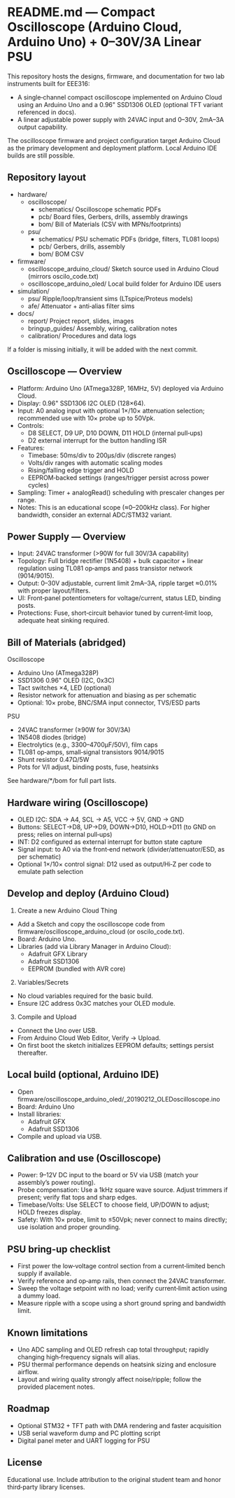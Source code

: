 # README.md — Compact Oscilloscope (Arduino Cloud, Arduino Uno) + 0–30V/3A Linear PSU

This repository hosts the designs, firmware, and documentation for two lab instruments built for EEE316:
- A single‑channel compact oscilloscope implemented on Arduino Cloud using an Arduino Uno and a 0.96" SSD1306 OLED (optional TFT variant referenced in docs).
- A linear adjustable power supply with 24VAC input and 0–30V, 2mA–3A output capability.

The oscilloscope firmware and project configuration target Arduino Cloud as the primary development and deployment platform. Local Arduino IDE builds are still possible.

## Repository layout

- hardware/
  - oscilloscope/
    - schematics/           Oscilloscope schematic PDFs
    - pcb/                  Board files, Gerbers, drills, assembly drawings
    - bom/                  Bill of Materials (CSV with MPNs/footprints)
  - psu/
    - schematics/           PSU schematic PDFs (bridge, filters, TL081 loops)
    - pcb/                  Gerbers, drills, assembly
    - bom/                  BOM CSV
- firmware/
  - oscilloscope_arduino_cloud/   Sketch source used in Arduino Cloud (mirrors oscilo_code.txt)
  - oscilloscope_arduino_oled/    Local build folder for Arduino IDE users
- simulation/
  - psu/                   Ripple/loop/transient sims (LTspice/Proteus models)
  - afe/                   Attenuator + anti‑alias filter sims
- docs/
  - report/                Project report, slides, images
  - bringup_guides/        Assembly, wiring, calibration notes
  - calibration/           Procedures and data logs

If a folder is missing initially, it will be added with the next commit.

## Oscilloscope — Overview

- Platform: Arduino Uno (ATmega328P, 16MHz, 5V) deployed via Arduino Cloud.
- Display: 0.96" SSD1306 I2C OLED (128×64).
- Input: A0 analog input with optional 1×/10× attenuation selection; recommended use with 10× probe up to 50Vpk.
- Controls:
  - D8 SELECT, D9 UP, D10 DOWN, D11 HOLD (internal pull‑ups)
  - D2 external interrupt for the button handling ISR
- Features:
  - Timebase: 50ms/div to 200µs/div (discrete ranges)
  - Volts/div ranges with automatic scaling modes
  - Rising/falling edge trigger and HOLD
  - EEPROM‑backed settings (ranges/trigger persist across power cycles)
- Sampling: Timer + analogRead() scheduling with prescaler changes per range.
- Notes: This is an educational scope (≈0–200kHz class). For higher bandwidth, consider an external ADC/STM32 variant.

## Power Supply — Overview

- Input: 24VAC transformer (>90W for full 30V/3A capability)
- Topology: Full bridge rectifier (1N5408) + bulk capacitor + linear regulation using TL081 op‑amps and pass transistor network (9014/9015).
- Output: 0–30V adjustable, current limit 2mA–3A, ripple target ≈0.01% with proper layout/filters.
- UI: Front‑panel potentiometers for voltage/current, status LED, binding posts.
- Protections: Fuse, short‑circuit behavior tuned by current‑limit loop, adequate heat sinking required.

## Bill of Materials (abridged)

Oscilloscope
- Arduino Uno (ATmega328P)
- SSD1306 0.96" OLED (I2C, 0x3C)
- Tact switches ×4, LED (optional)
- Resistor network for attenuation and biasing as per schematic
- Optional: 10× probe, BNC/SMA input connector, TVS/ESD parts

PSU
- 24VAC transformer (≥90W for 30V/3A)
- 1N5408 diodes (bridge)
- Electrolytics (e.g., 3300–4700µF/50V), film caps
- TL081 op‑amps, small‑signal transistors 9014/9015
- Shunt resistor 0.47Ω/5W
- Pots for V/I adjust, binding posts, fuse, heatsinks

See hardware/*/bom for full part lists.

## Hardware wiring (Oscilloscope)

- OLED I2C: SDA → A4, SCL → A5, VCC → 5V, GND → GND
- Buttons: SELECT→D8, UP→D9, DOWN→D10, HOLD→D11 (to GND on press; relies on internal pull‑ups)
- INT: D2 configured as external interrupt for button state capture
- Signal input: to A0 via the front‑end network (divider/attenuator/ESD, as per schematic)
- Optional 1×/10× control signal: D12 used as output/Hi‑Z per code to emulate path selection

## Develop and deploy (Arduino Cloud)

1) Create a new Arduino Cloud Thing
- Add a Sketch and copy the oscilloscope code from firmware/oscilloscope_arduino_cloud (or oscilo_code.txt).
- Board: Arduino Uno.
- Libraries (add via Library Manager in Arduino Cloud):
  - Adafruit GFX Library
  - Adafruit SSD1306
  - EEPROM (bundled with AVR core)

2) Variables/Secrets
- No cloud variables required for the basic build.
- Ensure I2C address 0x3C matches your OLED module.

3) Compile and Upload
- Connect the Uno over USB.
- From Arduino Cloud Web Editor, Verify → Upload.
- On first boot the sketch initializes EEPROM defaults; settings persist thereafter.

## Local build (optional, Arduino IDE)

- Open firmware/oscilloscope_arduino_oled/_20190212_OLEDoscilloscope.ino
- Board: Arduino Uno
- Install libraries:
  - Adafruit GFX
  - Adafruit SSD1306
- Compile and upload via USB.

## Calibration and use (Oscilloscope)

- Power: 9–12V DC input to the board or 5V via USB (match your assembly’s power routing).
- Probe compensation: Use a 1kHz square wave source. Adjust trimmers if present; verify flat tops and sharp edges.
- Timebase/Volts: Use SELECT to choose field, UP/DOWN to adjust; HOLD freezes display.
- Safety: With 10× probe, limit to ≤50Vpk; never connect to mains directly; use isolation and proper grounding.

## PSU bring‑up checklist

- First power the low‑voltage control section from a current‑limited bench supply if available.
- Verify reference and op‑amp rails, then connect the 24VAC transformer.
- Sweep the voltage setpoint with no load; verify current‑limit action using a dummy load.
- Measure ripple with a scope using a short ground spring and bandwidth limit.

## Known limitations

- Uno ADC sampling and OLED refresh cap total throughput; rapidly changing high‑frequency signals will alias.
- PSU thermal performance depends on heatsink sizing and enclosure airflow.
- Layout and wiring quality strongly affect noise/ripple; follow the provided placement notes.

## Roadmap

- Optional STM32 + TFT path with DMA rendering and faster acquisition
- USB serial waveform dump and PC plotting script
- Digital panel meter and UART logging for PSU

## License

Educational use. Include attribution to the original student team and honor third‑party library licenses.
